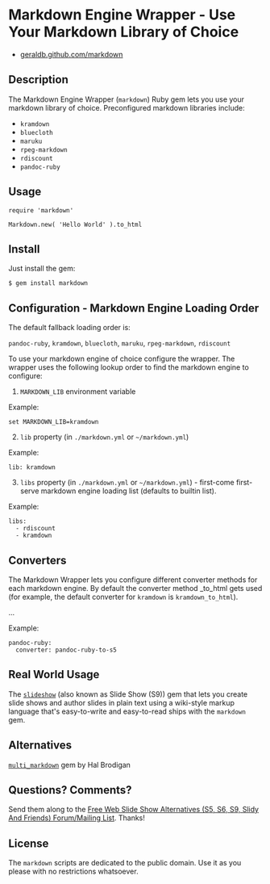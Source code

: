 # Markdown Engine Wrapper - Use Your Markdown Library of Choice

* [geraldb.github.com/markdown](http://geraldb.github.com/markdown)

## Description

The Markdown Engine Wrapper (`markdown`) Ruby gem lets you use
your markdown library of choice. Preconfigured markdown libraries include:

* `kramdown`
* `bluecloth`
* `maruku`
* `rpeg-markdown`
* `rdiscount`
* `pandoc-ruby`


## Usage

    require 'markdown'
    
    Markdown.new( 'Hello World' ).to_html


## Install

Just install the gem:

    $ gem install markdown


## Configuration - Markdown Engine Loading Order

The default fallback loading order is:

`pandoc-ruby`, `kramdown`, `bluecloth`, `maruku`, `rpeg-markdown`, `rdiscount`

To use your markdown engine of choice configure the wrapper. The wrapper
uses the following lookup order to find the markdown engine to configure:

1) `MARKDOWN_LIB` environment variable

Example:

    set MARKDOWN_LIB=kramdown

2) `lib` property (in `./markdown.yml` or `~/markdown.yml`)

Example:

    lib: kramdown

3) `libs` property (in `./markdown.yml` or `~/markdown.yml`) - first-come first-serve markdown engine loading list (defaults to builtin list).

Example:

    libs:
      - rdiscount
      - kramdown


## Converters

The Markdown Wrapper lets you configure different converter methods for each markdown engine. By default
the converter method *<lib>*_to_html gets used
(for example, the default converter for `kramdown` is `kramdown_to_html`).

...

Example:

    pandoc-ruby:
      converter: pandoc-ruby-to-s5



## Real World Usage

The [`slideshow`](http://slideshow.rubyforge.org) (also known as Slide Show (S9)) gem
that lets you create slide shows
and author slides in plain text using a wiki-style markup language that's easy-to-write and easy-to-read
ships with the `markdown` gem.


## Alternatives

[`multi_markdown`](https://github.com/postmodern/multi_markdown) gem by Hal Brodigan 


## Questions? Comments?

Send them along to the
[Free Web Slide Show Alternatives (S5, S6, S9, Slidy And Friends) Forum/Mailing List](http://groups.google.com/group/webslideshow).
Thanks!


## License

The `markdown` scripts are dedicated to the public domain.
Use it as you please with no restrictions whatsoever.